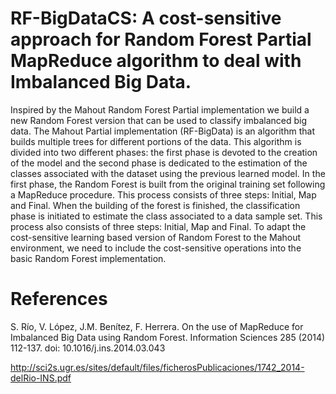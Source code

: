 
# RF-BigDataCS: A cost-sensitive approach for Random Forest Partial MapReduce algorithm to deal with Imbalanced Big Data.

Inspired by the Mahout Random Forest Partial implementation we build a new Random Forest version that can be used to classify imbalanced big data. The Mahout Partial implementation (RF-BigData) is an algorithm that builds multiple trees for different portions of the data. This algorithm is divided into two different phases: the first phase is devoted to the creation of the model and the second phase is dedicated to the estimation of the classes associated with the dataset using the previous learned model. In the first phase, the Random Forest is built from the original training set following a MapReduce procedure. This process consists of three steps: Initial, Map and Final. When the building of the forest is finished, the classification phase is initiated to estimate the class associated to a data sample set. This process also consists of three steps: Initial, Map and Final. To adapt the cost-sensitive learning based version of Random Forest to the Mahout environment, we need to include the cost-sensitive operations into the basic Random Forest implementation.

# References

S. Río, V. López, J.M. Benítez, F. Herrera. On the use of MapReduce for Imbalanced Big Data using Random Forest. Information Sciences 285 (2014) 112-137. doi: 10.1016/j.ins.2014.03.043

http://sci2s.ugr.es/sites/default/files/ficherosPublicaciones/1742_2014-delRio-INS.pdf

